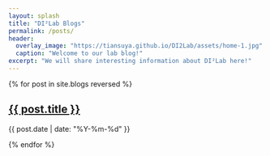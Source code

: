 ```yaml
---
layout: splash
title: "DI²Lab Blogs"
permalink: /posts/
header:
  overlay_image: "https://tiansuya.github.io/DI2Lab/assets/home-1.jpg"  # 可以使用实验室相关的头图
  caption: "Welcome to our lab blog!"
excerpt: "We will share interesting information about DI²Lab here!"
---
```


{% for post in site.blogs reversed %}
  <h2><a href="{{ post.url }}">{{ post.title }}</a></h2>
  <p>{{ post.date | date: "%Y-%m-%d" }}</p>
{% endfor %}